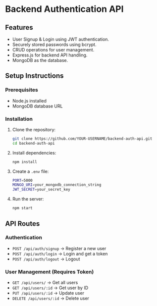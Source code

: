 # Backend Authentication API

## Features
- User Signup & Login using JWT authentication.
- Securely stored passwords using bcrypt.
- CRUD operations for user management.
- Express.js for backend API handling.
- MongoDB as the database.

## Setup Instructions

### Prerequisites
- Node.js installed
- MongoDB database URL

### Installation
1. Clone the repository:
   ```sh
   git clone https://github.com/YOUR-USERNAME/backend-auth-api.git
   cd backend-auth-api
   ```
2. Install dependencies:
   ```sh
   npm install
   ```
3. Create a `.env` file:
   ```sh
   PORT=5000
   MONGO_URI=your_mongodb_connection_string
   JWT_SECRET=your_secret_key
   ```
4. Run the server:
   ```sh
   npm start
   ```

## API Routes

### Authentication
- `POST /api/auth/signup` → Register a new user
- `POST /api/auth/login` → Login and get a token
- `POST /api/auth/logout` → Logout

### User Management (Requires Token)
- `GET /api/users/` → Get all users
- `GET /api/users/:id` → Get user by ID
- `PUT /api/users/:id` → Update user
- `DELETE /api/users/:id` → Delete user


